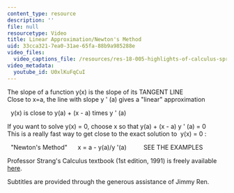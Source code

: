 ```yaml
---
content_type: resource
description: ''
file: null
resourcetype: Video
title: Linear Approximation/Newton's Method
uid: 33cca321-7ea0-31ae-65fa-88b9a985288e
video_files:
  video_captions_file: /resources/res-18-005-highlights-of-calculus-spring-2010/derivatives/linear-approximation-newtons-method/U0xlKuFqCuI.vtt
video_metadata:
  youtube_id: U0xlKuFqCuI
---
```


The slope of a function y(x) is the slope of its TANGENT LINE  
Close to x=a, the line with slope y ' (a) gives a "linear" approximation  
  
  y(x) is close to y(a) + (x - a) times y ' (a)  
  
If you want to solve y(x) = 0, choose x so that y(a) + (x - a) y ' (a) = 0  
This is a really fast way to get close to the exact solution to  y(x) = 0 :  
  
  "Newton's Method"      x = a - y(a)/y '(a)          SEE THE EXAMPLES

Professor Strang's Calculus textbook (1st edition, 1991) is freely available [here](/courses/res-18-001-calculus-online-textbook-spring-2005/).

Subtitles are provided through the generous assistance of Jimmy Ren.